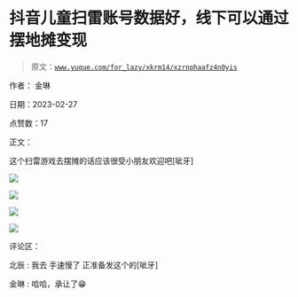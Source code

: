 # 抖音儿童扫雷账号数据好，线下可以通过摆地摊变现

> 原文：[`www.yuque.com/for_lazy/xkrm14/xzrnphaafz4n0yis`](https://www.yuque.com/for_lazy/xkrm14/xzrnphaafz4n0yis)



作者： 金琳 

日期：2023-02-27 

点赞数：17 

正文： 

这个扫雷游戏去摆摊的话应该很受小朋友欢迎吧[呲牙] 

![](img/e7d862284d48321e1c813aaec53f96cf.png)  

![](img/d06969cf362e7e18b94f4d8cb68963fc.png)  

![](img/ab22e4250deb3fcee405454f90896323.png)  

![](img/dfc83822cc435d95e411850cab808a08.png)  

评论区： 

北辰 : 我去 手速慢了 正准备发这个的[呲牙] 

金琳 : 哈哈，承让了😁 

